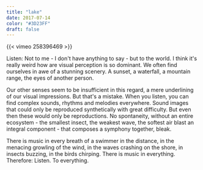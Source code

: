 ```yaml
---
title: "lake"
date: 2017-07-14
color: "#3D23FF"
draft: false
---
```


{{< vimeo 258396469 >}}

Listen: Not to me - I don't have anything to say - but to the world. I think it's really weird how are visual perception is so dominant. We often find ourselves in awe of a stunning scenery. A sunset, a waterfall, a mountain range, the eyes of another person.

Our other senses seem to be insufficient in this regard, a mere underlining of our visual impressions. But that's a mistake. When you listen, you can find complex sounds, rhythms and melodies everywhere. Sound images that could only be reproduced synthetically with great difficulty. But even then these would only be reproductions. No spontaneity, without an entire ecosystem - the smallest insect, the weakest wave, the softest air blast an integral component - that composes a symphony together, bleak.

There is music in every breath of a swimmer in the distance, in the menacing growling of the wind, in the waves crashing on the shore, in insects buzzing, in the birds chirping. There is music in everything. Therefore: Listen. To everything.